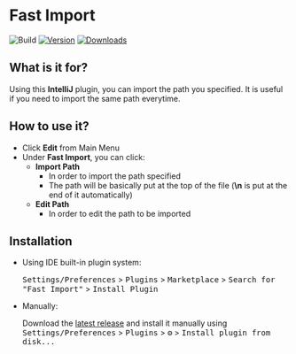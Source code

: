# Fast Import

![Build](https://github.com/selcukguvel/fast-import/workflows/Build/badge.svg)
[![Version](https://img.shields.io/jetbrains/plugin/v/17922-fast-import.svg)](https://plugins.jetbrains.com/plugin/17922-fast-import)
[![Downloads](https://img.shields.io/jetbrains/plugin/d/17922-fast-import.svg)](https://plugins.jetbrains.com/plugin/17922-fast-import)

<!-- Plugin description -->
## What is it for?

Using this **IntelliJ** plugin, you can import the path you specified.
It is useful if you need to import the same path everytime. 

## How to use it?
* Click **Edit** from Main Menu
* Under **Fast Import**, you can click:
  * **Import Path**
    * In order to import the path specified
    * The path will be basically put at the top of the file (**\n** is put at the end of it automatically) 
  * **Edit Path**
    * In order to edit the path to be imported
<!-- Plugin description end -->

## Installation

- Using IDE built-in plugin system:
  
  <kbd>Settings/Preferences</kbd> > <kbd>Plugins</kbd> > <kbd>Marketplace</kbd> > <kbd>Search for "Fast Import"</kbd> >
  <kbd>Install Plugin</kbd>
  
- Manually:

  Download the [latest release](https://github.com/selcukguvel/fast-import/releases/latest) and install it manually using
  <kbd>Settings/Preferences</kbd> > <kbd>Plugins</kbd> > <kbd>⚙️</kbd> > <kbd>Install plugin from disk...</kbd>
